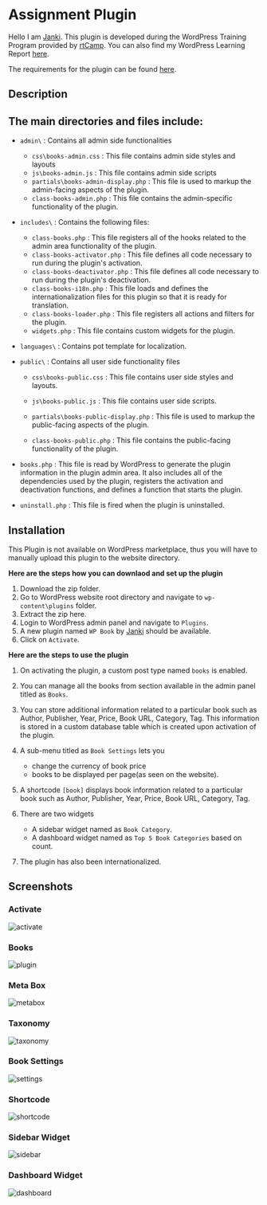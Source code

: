 # **Assignment Plugin**

Hello I am [Janki](https://janki1028.wordpress.com/).
This plugin is developed during the WordPress Training Program provided by [rtCamp](https://rtcamp.com). You can also find my WordPress Learning Report [here](). 

The requirements for the plugin can be found [here](https://learn.rtcamp.com/topic/plugin-development-assignment/).

## **Description**
## The main directories and files include:

+ `admin\` : Contains all admin side functionalities
  + `css\books-admin.css` : This file contains admin side styles and layouts
  + `js\books-admin.js` : This file contains admin side scripts
  + `partials\books-admin-display.php` : This file is used to markup the admin-facing aspects of the plugin.
  + `class-books-admin.php` : This file contains the admin-specific functionality of the plugin.
+ `includes\` : Contains the following files:
  + `class-books.php` : This file registers all of the hooks related to the admin area functionality of the plugin.
  + `class-books-activator.php` : This file defines all code necessary to run during the plugin's activation.
  + `class-books-deactivator.php` : This file defines all code necessary to run during the plugin's deactivation.
  + `class-books-i18n.php` : This file loads and defines the internationalization files for this plugin so that it is ready for translation.
  + `class-books-loader.php` : This file registers all actions and filters for the plugin.
  + `widgets.php` : This file contains custom widgets for the plugin.

+ `languages\` : Contains pot template for localization.
+ `public\` : Contains all user side functionality files
    + `css\books-public.css` : This file contains user side styles and layouts.
    + `js\books-public.js` : This file contains user side scripts.
    + `partials\books-public-display.php` : This file is used to markup the public-facing aspects of the plugin.

    + `class-books-public.php` : This file contains the public-facing functionality of the plugin.

+ `books.php` : This file is read by WordPress to generate the plugin information in the plugin admin area. It also includes all of the dependencies used by the plugin, registers the activation and deactivation functions, and defines a function that starts the plugin.
+ `uninstall.php` : This file is fired when the plugin is uninstalled.

## **Installation**
This Plugin is not available on WordPress marketplace, thus you will have to manually upload this plugin to the website directory. 

**Here are the steps how you can downlaod and set up the plugin**
  1. Download the zip folder.
  2. Go to WordPress website root directory and navigate to `wp-content\plugins` folder.
  3. Extract the zip here.
  4. Login to WordPress admin panel and navigate to `Plugins`.
  5. A new plugin named `WP Book` by [Janki](https://janki1028.wordpress.com/) should be available.
  6. Click on `Activate`.
  
**Here are the steps to use the plugin**
  1. On activating the plugin, a custom post type named `books` is enabled.
  2. You can manage all the books from section available in the admin panel titled as `Books`.
  3. You can store additional information related to a particular book such as Author, Publisher, Year, Price, Book URL, Category, Tag. This information is stored in a custom database table which is created upon activation of the plugin.
  4. A sub-menu titled as `Book Settings` lets you
      + change the currency of book price 
      + books to be displayed per page(as seen on the website).
  5. A shortcode `[book]` displays book information related to a particular book such as Author, Publisher, Year, Price, Book URL, Category, Tag.
  
  6. There are two widgets
        + A sidebar widget named as `Book Category`.
        + A dashboard widget named as `Top 5 Book Categories` based on count. 
  7. The plugin has also been internationalized.

## **Screenshots**

### **Activate**

![activate](https://github.com/janki28/assignment-plugin/blob/main/assets/plugin.PNG)

### **Books**

![plugin](https://github.com/janki28/assignment-plugin/blob/main/assets/book%20plugin.PNG)

### **Meta Box**

![metabox](https://github.com/janki28/assignment-plugin/blob/main/assets/meta%20box1.PNG)

### **Taxonomy**

![taxonomy](https://github.com/janki28/assignment-plugin/blob/main/assets/taxonomy.jpg)

### **Book Settings**

![settings](https://github.com/janki28/assignment-plugin/blob/main/assets/book%20setting.PNG)

### **Shortcode**

![shortcode](https://github.com/janki28/assignment-plugin/blob/main/assets/short%20code.jpg)

### **Sidebar Widget**

![sidebar](https://github.com/janki28/assignment-plugin/blob/main/assets/sidebar.jpg)

### **Dashboard Widget**

![dashboard](https://github.com/janki28/assignment-plugin/blob/main/assets/dashboard%20category.PNG)